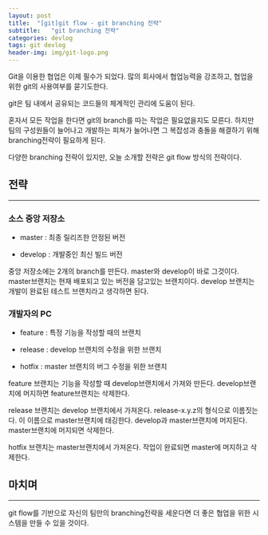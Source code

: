 ```yaml
---
layout: post
title:  "[git]git flow - git branching 전략"
subtitle:   "git branching 전략"
categories: devlog
tags: git devlog
header-img: img/git-logo.png
---
```


Git을 이용한 협업은 이제 필수가 되었다. 많의 회사에서 협업능력을 강조하고, 협업을 위한 git의 사용여부를 묻기도한다.

git은 팀 내에서 공유되는 코드들의 체계적인 관리에 도움이 된다.

혼자서 모든 작업을 한다면 git의 branch를 따는 작업은 필요없을지도 모른다. 하지만 팀의 구성원들이 늘어나고 개발하는 피쳐가 늘어나면 그 복잡성과 충돌을 해결하기 위해 branching전략이 필요하게 된다.

다양한 branching 전략이 있지만, 오늘 소개할 전략은 git flow 방식의 전략이다.

## 전략

---

### 소스 중앙 저장소

- master : 최종 릴리즈한 안정된 버전

- develop : 개발중인 최신 빌드 버전

중앙 저장소에는 2개의 branch를 만든다. master와 develop이 바로 그것이다. master브랜치는 현재 배포되고 있는 버전을 담고있는 브랜치이다. develop 브랜치는 개발이 완료된 테스트 브랜치라고 생각하면 된다.

### 개발자의 PC

- feature : 특정 기능을 작성할 때의 브랜치

- release : develop 브랜치의 수정을 위한 브랜치

- hotfix : master 브랜치의 버그 수정을 위한 브랜치

feature 브랜치는 기능을 작성할 때 develop브랜치에서 가져와 만든다. develop브랜치에 머지하면 feature브랜치는 삭제한다.

release 브랜치는 develop 브랜치에서 가져온다. release-x.y.z의 형식으로 이름짓는다. 이 이름으로 master브랜치에 태깅한다. develop과 master브랜치에 머지된다. master브랜치에 머지되면 삭제한다.

hotfix 브랜치는 master브랜치에서 가져온다. 작업이 완료되면 master에 머지하고 삭제한다.

## 마치며

---

git flow를 기반으로 자신의 팀만의 branching전략을 세운다면 더 좋은 협업을 위한 시스템을 만들 수 있을 것이다.
